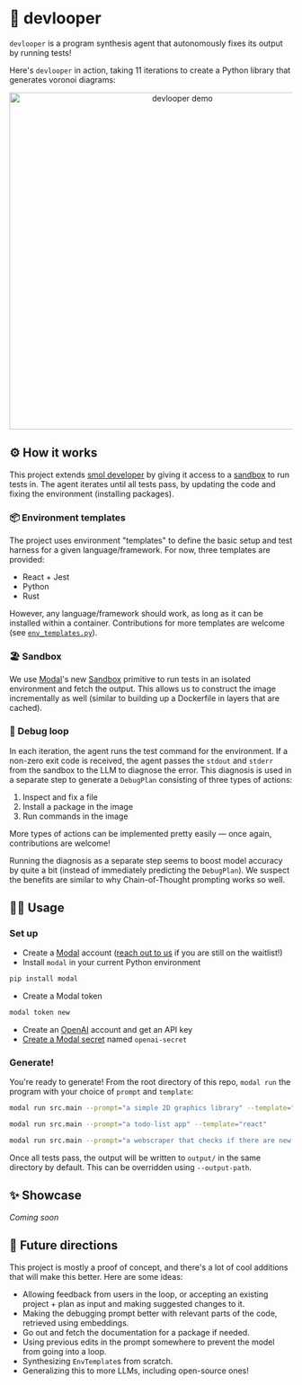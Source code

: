 # 🐥 devlooper

`devlooper` is a program synthesis agent that autonomously fixes its output by running tests!

Here's `devlooper` in action, taking 11 iterations to create a Python library that generates voronoi diagrams:

<p align="center">
  <img width="600" alt="devlooper demo" src="https://github.com/modal-labs/devlooper/assets/5786378/0dfa6086-96e2-484b-92c8-23d1017471ab">
</p>

## ⚙️ How it works

This project extends [smol developer](https://github.com/smol-ai/developer) by giving it access to a [sandbox](https://modal.com/docs/guide/sandbox) to run tests in. The agent iterates until all tests pass, by updating the code and fixing the environment (installing packages).

### 📦 Environment templates

The project uses environment "templates" to define the basic setup and test harness for a given language/framework. For now, three templates are provided:

- React + Jest
- Python
- Rust

However, any language/framework should work, as long as it can be installed within a container. Contributions for more templates are welcome (see [`env_templates.py`](https://github.com/modal-labs/devlooper/blob/main/src/env_templates.py)).

### 🏖️ Sandbox

We use [Modal](http://modal.com/)'s new [Sandbox](https://modal.com/docs/guide/sandbox) primitive to run tests in an isolated environment and fetch the output. This allows us to construct the image incrementally as well (similar to building up a Dockerfile in layers that are cached).

### 🤖 Debug loop

In each iteration, the agent runs the test command for the environment. If a non-zero exit code is received, the agent passes the `stdout` and `stderr` from the sandbox to the LLM to diagnose the error. This diagnosis is used in a separate step to generate a `DebugPlan` consisting of three types of actions:

1. Inspect and fix a file
2. Install a package in the image
3. Run commands in the image

More types of actions can be implemented pretty easily — once again, contributions are welcome!

Running the diagnosis as a separate step seems to boost model accuracy by quite a bit (instead of immediately predicting the `DebugPlan`). We suspect the benefits are similar to why Chain-of-Thought prompting works so well.

## 🧑‍🚀 Usage

### Set up

- Create a [Modal](http://modal.com/) account ([reach out to us](mailto:akshat@modal.com) if you are still on the waitlist!)
- Install `modal` in your current Python environment

```bash
pip install modal
```

- Create a Modal token

```bash
modal token new
```

- Create an [OpenAI](https://openai.com/) account and get an API key
- [Create a Modal secret](https://modal.com/secrets/create) named `openai-secret`

### Generate!

You're ready to generate! From the root directory of this repo, `modal run` the program with your choice of `prompt` and `template`:

```bash
modal run src.main --prompt="a simple 2D graphics library" --template="rust"
```

```bash
modal run src.main --prompt="a todo-list app" --template="react"
```

```bash
modal run src.main --prompt="a webscraper that checks if there are new reservations for a given restaurant on Resy" --template="python"
```

Once all tests pass, the output will be written to `output/` in the same directory by default. This can be overridden using `--output-path`.

## ✨ Showcase

_Coming soon_

## 🔮 Future directions

This project is mostly a proof of concept, and there's a lot of cool additions that will make this better. Here are some ideas:

- Allowing feedback from users in the loop, or accepting an existing project + plan as input and making suggested changes to it.
- Making the debugging prompt better with relevant parts of the code, retrieved using embeddings.
- Go out and fetch the documentation for a package if needed.
- Using previous edits in the prompt somewhere to prevent the model from going into a loop.
- Synthesizing `EnvTemplate`s from scratch.
- Generalizing this to more LLMs, including open-source ones!
